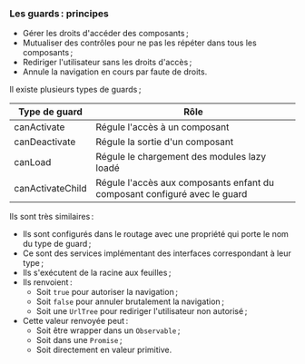 ### Les guards : principes

- Gérer les droits d'accéder des composants ;
- Mutualiser des contrôles pour ne pas les répéter dans tous les composants ;
- Rediriger l'utilisateur sans les droits d'accès ;
- Annule la navigation en cours par faute de droits.

Il existe plusieurs types de guards ;

| Type de guard    | Rôle                                                                      |
| ---------------- | ------------------------------------------------------------------------- |
| canActivate      | Régule l'accès à un composant                                             |
| canDeactivate    | Régule la sortie d'un composant                                           |
| canLoad          | Régule le chargement des modules lazy loadé                               |
| canActivateChild | Régule l'accès aux composants enfant du composant configuré avec le guard |

Ils sont très similaires :

- Ils sont configurés dans le routage avec une propriété qui porte le nom du type de guard ;
- Ce sont des services implémentant des interfaces correspondant à leur type ;
- Ils s'exécutent de la racine aux feuilles ;
- Ils renvoient :
  - Soit `true` pour autoriser la navigation ;
  - Soit `false` pour annuler brutalement la navigation ;
  - Soit une `UrlTree` pour rediriger l'utilisateur non autorisé ;
- Cette valeur renvoyée peut :
  - Soit être wrapper dans un `Observable` ;
  - Soit dans une `Promise` ;
  - Soit directement en valeur primitive.
